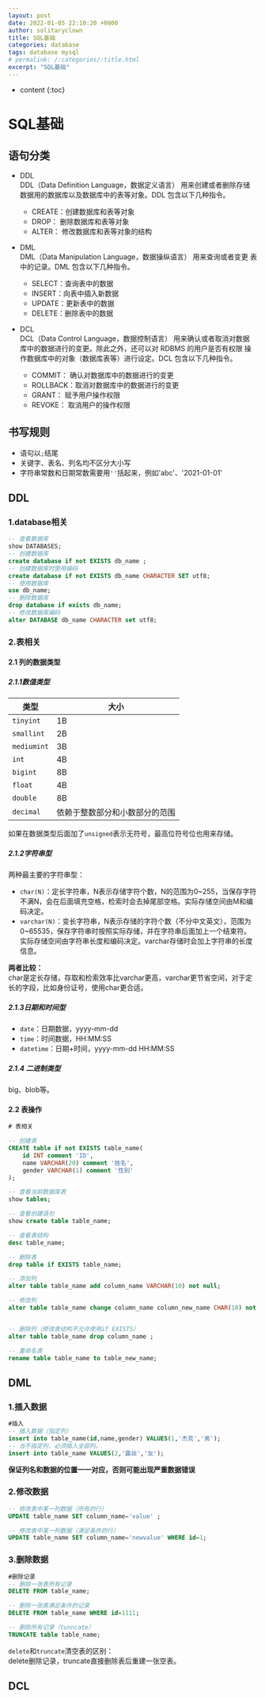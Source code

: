 ```yaml
---
layout: post
date: 2022-01-05 22:10:20 +0800
author: solitaryclown
title: SQL基础
categories: database
tags: database mysql
# permalink: /:categories/:title.html
excerpt: "SQL基础"
---
```

* content
{:toc}

# SQL基础

## 语句分类
+ DDL  
DDL（Data Definition Language，数据定义语言）  用来创建或者删除存储
数据用的数据库以及数据库中的表等对象。DDL 包含以下几种指令。
    - CREATE：创建数据库和表等对象
    - DROP： 删除数据库和表等对象
    - ALTER： 修改数据库和表等对象的结构

+ DML  
DML（Data Manipulation Language，数据操纵语言）  用来查询或者变更
表中的记录。DML 包含以下几种指令。
    - SELECT：查询表中的数据
    - INSERT：向表中插入新数据
    - UPDATE：更新表中的数据
    - DELETE：删除表中的数据
+ DCL  
DCL（Data Control Language，数据控制语言）  用来确认或者取消对数据
库中的数据进行的变更。除此之外，还可以对 RDBMS 的用户是否有权限
操作数据库中的对象（数据库表等）进行设定。DCL 包含以下几种指令。
    - COMMIT： 确认对数据库中的数据进行的变更
    - ROLLBACK：取消对数据库中的数据进行的变更
    - GRANT： 赋予用户操作权限
    - REVOKE： 取消用户的操作权限


## 书写规则
+ 语句以`;`结尾
+ 关键字、表名、列名均不区分大小写
+ 字符串常数和日期常数需要用`''`括起来，例如'abc'、'2021-01-01'

## DDL

### 1.database相关
```sql
-- 查看数据库
show DATABASES;
-- 创建数据库
create database if not EXISTS db_name ;
-- 创建数据库时使用编码
create database if not EXISTS db_name CHARACTER SET utf8;
-- 使用数据库
use db_name;
-- 删除数据库
drop database if exists db_name;
-- 修改数据库编码
alter DATABASE db_name CHARACTER set utf8;

```

### 2.表相关
#### 2.1 列的数据类型
##### 2.1.1数值类型

| 类型 | 大小 |
|----|----|
| `tinyint` | 1B |
| `smallint` | 2B |
| `mediumint` | 3B |
| `int` | 4B |
| `bigint` | 8B |
| `float` | 4B |
| `double` | 8B |
| `decimal` | 依赖于整数部分和小数部分的范围 |

如果在数据类型后面加了`unsigned`表示无符号，最高位符号位也用来存储。

##### 2.1.2字符串型
两种最主要的字符串型：
+ `char(N)`：定长字符串，N表示存储字符个数，N的范围为0~255，当保存字符不满N，会在后面填充空格，检索时会去掉尾部空格。实际存储空间由M和编码决定。
+ `varchar(N)`：变长字符串，N表示存储的字符个数（不分中文英文），范围为0~65535，保存字符串时按照实际存储，并在字符串后面加上一个结束符。实际存储空间由字符串长度和编码决定。varchar存储时会加上字符串的长度信息。

**两者比较：**  
char是定长存储，存取和检索效率比varchar更高，varchar更节省空间，对于定长的字段，比如身份证号，使用char更合适。

##### 2.1.3日期和时间型
+ `date`：日期数据，yyyy-mm-dd
+ `time`：时间数据，HH:MM:SS
+ `datetime`：日期+时间，yyyy-mm-dd HH:MM:SS

##### 2.1.4 二进制类型
big、blob等。


#### 2.2 表操作
```sql
# 表相关

-- 创建表
CREATE table if not EXISTS table_name(
	id INT comment 'ID',
	name VARCHAR(20) comment '姓名',
	gender VARCHAR(1) comment '性别'
);

-- 查看当前数据库表
show tables;

-- 查看创建语句
show create table table_name;

-- 查看表结构
desc table_name;

-- 删除表
drop table if EXISTS table_name;

-- 添加列
alter table table_name add column_name VARCHAR(10) not null;

-- 修改列
alter table table_name change column_name column_new_name CHAR(10) not null;


-- 删除列（修改表结构不允许使用if EXISTS）
alter table table_name drop column_name ;

-- 重命名表
rename table table_name to table_new_name;
```


## DML
### 1.插入数据

```sql
#插入
-- 插入数据（指定列）
insert into table_name(id,name,gender) VALUES(1,'杰克','男');
-- 当不指定列，必须插入全部列。
insert into table_name VALUES(2,'露丝','女');
```
**保证列名和数据的位置一一对应，否则可能出现严重数据错误**

### 2.修改数据
```sql
-- 修改表中某一列数据（所有的行）
UPDATE table_name SET column_name='value' ;

-- 修改表中某一列数据（满足条件的行）
UPDATE table_name SET column_name='newvalue' WHERE id=1;
```


### 3.删除数据
```sql
#删除记录
-- 删除一张表所有记录
DELETE FROM table_name;

-- 删除一张表满足条件的记录
DELETE FROM table_name WHERE id=1111;

-- 删除所有记录（tunncate）
TRUNCATE table table_name;
```
`delete`和`truncate`清空表的区别：  
delete删除记录，truncate直接删除表后重建一张空表。

## DCL